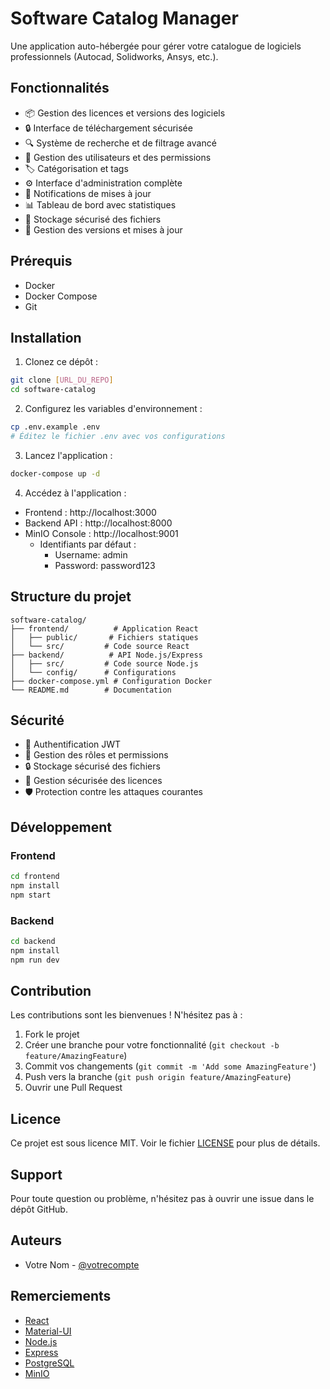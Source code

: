 # Software Catalog Manager

Une application auto-hébergée pour gérer votre catalogue de logiciels professionnels (Autocad, Solidworks, Ansys, etc.).

## Fonctionnalités

- 📦 Gestion des licences et versions des logiciels
- 🔒 Interface de téléchargement sécurisée
- 🔍 Système de recherche et de filtrage avancé
- 👥 Gestion des utilisateurs et des permissions
- 🏷️ Catégorisation et tags
- ⚙️ Interface d'administration complète
- 🔔 Notifications de mises à jour
- 📊 Tableau de bord avec statistiques
- 💾 Stockage sécurisé des fichiers
- 🔄 Gestion des versions et mises à jour

## Prérequis

- Docker
- Docker Compose
- Git

## Installation

1. Clonez ce dépôt :
```bash
git clone [URL_DU_REPO]
cd software-catalog
```

2. Configurez les variables d'environnement :
```bash
cp .env.example .env
# Éditez le fichier .env avec vos configurations
```

3. Lancez l'application :
```bash
docker-compose up -d
```

4. Accédez à l'application :
- Frontend : http://localhost:3000
- Backend API : http://localhost:8000
- MinIO Console : http://localhost:9001
  - Identifiants par défaut :
    - Username: admin
    - Password: password123

## Structure du projet

```
software-catalog/
├── frontend/          # Application React
│   ├── public/       # Fichiers statiques
│   └── src/         # Code source React
├── backend/          # API Node.js/Express
│   ├── src/         # Code source Node.js
│   └── config/      # Configurations
├── docker-compose.yml # Configuration Docker
└── README.md        # Documentation
```

## Sécurité

- 🔐 Authentification JWT
- 👥 Gestion des rôles et permissions
- 🔒 Stockage sécurisé des fichiers
- 🔑 Gestion sécurisée des licences
- 🛡️ Protection contre les attaques courantes

## Développement

### Frontend

```bash
cd frontend
npm install
npm start
```

### Backend

```bash
cd backend
npm install
npm run dev
```

## Contribution

Les contributions sont les bienvenues ! N'hésitez pas à :

1. Fork le projet
2. Créer une branche pour votre fonctionnalité (`git checkout -b feature/AmazingFeature`)
3. Commit vos changements (`git commit -m 'Add some AmazingFeature'`)
4. Push vers la branche (`git push origin feature/AmazingFeature`)
5. Ouvrir une Pull Request

## Licence

Ce projet est sous licence MIT. Voir le fichier [LICENSE](LICENSE) pour plus de détails.

## Support

Pour toute question ou problème, n'hésitez pas à ouvrir une issue dans le dépôt GitHub.

## Auteurs

- Votre Nom - [@votrecompte](https://github.com/votrecompte)

## Remerciements

- [React](https://reactjs.org/)
- [Material-UI](https://mui.com/)
- [Node.js](https://nodejs.org/)
- [Express](https://expressjs.com/)
- [PostgreSQL](https://www.postgresql.org/)
- [MinIO](https://min.io/) 
